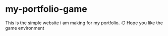 # my-portfolio-game
This is the simple website i am making for my portfolio. :D
Hope you like the game environment